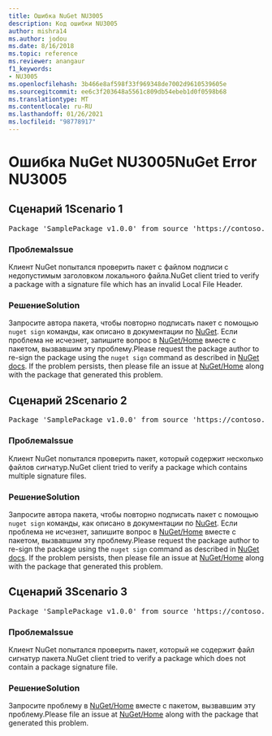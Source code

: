 ```yaml
---
title: Ошибка NuGet NU3005
description: Код ошибки NU3005
author: mishra14
ms.author: jodou
ms.date: 8/16/2018
ms.topic: reference
ms.reviewer: anangaur
f1_keywords:
- NU3005
ms.openlocfilehash: 3b466e8af598f33f969348de7002d9610539605e
ms.sourcegitcommit: ee6c3f203648a5561c809db54ebeb1d0f0598b68
ms.translationtype: MT
ms.contentlocale: ru-RU
ms.lasthandoff: 01/26/2021
ms.locfileid: "98778917"
---
```

# <a name="nuget-error-nu3005"></a><span data-ttu-id="b3ff9-103">Ошибка NuGet NU3005</span><span class="sxs-lookup"><span data-stu-id="b3ff9-103">NuGet Error NU3005</span></span>

## <a name="scenario-1"></a><span data-ttu-id="b3ff9-104">Сценарий 1</span><span class="sxs-lookup"><span data-stu-id="b3ff9-104">Scenario 1</span></span>

<pre>Package 'SamplePackage v1.0.0' from source 'https://contoso.com/index.json': The package contains an invalid package signature file.</pre>

### <a name="issue"></a><span data-ttu-id="b3ff9-105">Проблема</span><span class="sxs-lookup"><span data-stu-id="b3ff9-105">Issue</span></span>

<span data-ttu-id="b3ff9-106">Клиент NuGet попытался проверить пакет с файлом подписи с недопустимым заголовком локального файла.</span><span class="sxs-lookup"><span data-stu-id="b3ff9-106">NuGet client tried to verify a package with a signature file which has an invalid Local File Header.</span></span>


### <a name="solution"></a><span data-ttu-id="b3ff9-107">Решение</span><span class="sxs-lookup"><span data-stu-id="b3ff9-107">Solution</span></span>

<span data-ttu-id="b3ff9-108">Запросите автора пакета, чтобы повторно подписать пакет с помощью `nuget sign` команды, как описано в документации по [NuGet](../../create-packages/sign-a-package.md). Если проблема не исчезнет, запишите вопрос в [NuGet/Home](https://github.com/NuGet/Home/issues) вместе с пакетом, вызвавшим эту проблему.</span><span class="sxs-lookup"><span data-stu-id="b3ff9-108">Please request the package author to re-sign the package using the `nuget sign` command as described in [NuGet docs](../../create-packages/sign-a-package.md). If the problem persists, then please file an issue at [NuGet/Home](https://github.com/NuGet/Home/issues) along with the package that generated this problem.</span></span>



## <a name="scenario-2"></a><span data-ttu-id="b3ff9-109">Сценарий 2</span><span class="sxs-lookup"><span data-stu-id="b3ff9-109">Scenario 2</span></span>

<pre>Package 'SamplePackage v1.0.0' from source 'https://contoso.com/index.json': The package contains multiple package signature files.</pre>

### <a name="issue"></a><span data-ttu-id="b3ff9-110">Проблема</span><span class="sxs-lookup"><span data-stu-id="b3ff9-110">Issue</span></span>

<span data-ttu-id="b3ff9-111">Клиент NuGet попытался проверить пакет, который содержит несколько файлов сигнатур.</span><span class="sxs-lookup"><span data-stu-id="b3ff9-111">NuGet client tried to verify a package which contains multiple signature files.</span></span>


### <a name="solution"></a><span data-ttu-id="b3ff9-112">Решение</span><span class="sxs-lookup"><span data-stu-id="b3ff9-112">Solution</span></span>

<span data-ttu-id="b3ff9-113">Запросите автора пакета, чтобы повторно подписать пакет с помощью `nuget sign` команды, как описано в документации по [NuGet](../../create-packages/sign-a-package.md). Если проблема не исчезнет, запишите вопрос в [NuGet/Home](https://github.com/NuGet/Home/issues) вместе с пакетом, вызвавшим эту проблему.</span><span class="sxs-lookup"><span data-stu-id="b3ff9-113">Please request the package author to re-sign the package using the `nuget sign` command as described in [NuGet docs](../../create-packages/sign-a-package.md). If the problem persists, then please file an issue at [NuGet/Home](https://github.com/NuGet/Home/issues) along with the package that generated this problem.</span></span>



## <a name="scenario-3"></a><span data-ttu-id="b3ff9-114">Сценарий 3</span><span class="sxs-lookup"><span data-stu-id="b3ff9-114">Scenario 3</span></span>

<pre>Package 'SamplePackage v1.0.0' from source 'https://contoso.com/index.json': The package does not contain a valid package signature file.</pre>

### <a name="issue"></a><span data-ttu-id="b3ff9-115">Проблема</span><span class="sxs-lookup"><span data-stu-id="b3ff9-115">Issue</span></span>

<span data-ttu-id="b3ff9-116">Клиент NuGet попытался проверить пакет, который не содержит файл сигнатур пакета.</span><span class="sxs-lookup"><span data-stu-id="b3ff9-116">NuGet client tried to verify a package which does not contain a package signature file.</span></span>


### <a name="solution"></a><span data-ttu-id="b3ff9-117">Решение</span><span class="sxs-lookup"><span data-stu-id="b3ff9-117">Solution</span></span>

<span data-ttu-id="b3ff9-118">Запросите проблему в [NuGet/Home](https://github.com/NuGet/Home/issues) вместе с пакетом, вызвавшим эту проблему.</span><span class="sxs-lookup"><span data-stu-id="b3ff9-118">Please file an issue at [NuGet/Home](https://github.com/NuGet/Home/issues) along with the package that generated this problem.</span></span>
